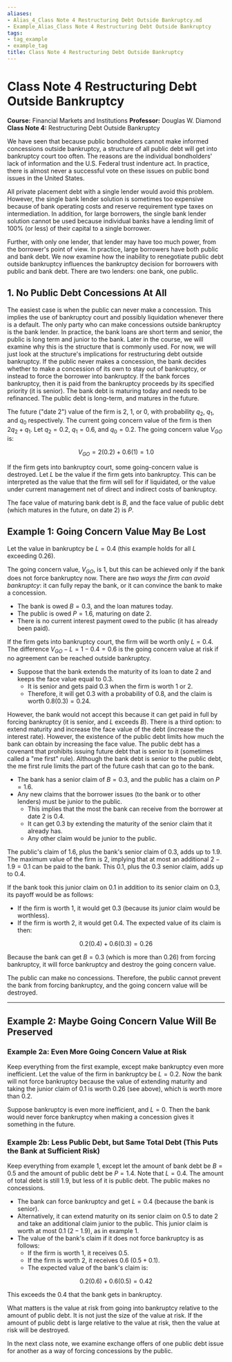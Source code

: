 ```yaml
---
aliases:
- Alias_4_Class Note 4 Restructuring Debt Outside Bankruptcy.md
- Example_Alias_Class Note 4 Restructuring Debt Outside Bankruptcy
tags:
- tag_example
- example_tag
title: Class Note 4 Restructuring Debt Outside Bankruptcy
---
```





# Class Note 4 Restructuring Debt Outside Bankruptcy
**Course:** Financial Markets and Institutions
**Professor:** Douglas W. Diamond
**Class Note 4:** Restructuring Debt Outside Bankruptcy

We have seen that because public bondholders cannot make informed concessions outside bankruptcy,  a structure of all public debt will get into bankruptcy court too often. The reasons are the individual bondholders' lack of information and the U.S. Federal trust indenture act. In practice,  there is almost never a successful vote on these issues on public bond issues in the United States.

All private placement debt with a single lender would avoid this problem. However,  the single bank lender solution is sometimes too expensive because of bank operating costs and reserve requirement type taxes on intermediation. In addition,  for large borrowers,  the single bank lender solution cannot be used because individual banks have a lending limit of 100% (or less) of their capital to a single borrower.

Further,  with only one lender,  that lender may have too much power,  from the borrower's point of view. In practice,  large borrowers have both public and bank debt. We now examine how the inability to renegotiate public debt outside bankruptcy influences the bankruptcy decision for borrowers with public and bank debt. There are two lenders: one bank,  one public.

## 1. No Public Debt Concessions At All

The easiest case is when the public can never make a concession. This implies the use of bankruptcy court and possibly liquidation whenever there is a default. The only party who can make concessions outside bankruptcy is the bank lender. In practice,  the bank loans are short term and senior,  the public is long term and junior to the bank. Later in the course,  we will examine why this is the structure that is commonly used. For now,  we will just look at the structure's implications for restructuring debt outside bankruptcy. If the public never makes a concession,  the bank decides whether to make a concession of its own to stay out of bankruptcy,  or instead to force the borrower into bankruptcy. If the bank forces bankruptcy,  then it is paid from the bankruptcy proceeds by its specified priority (it is senior). The bank debt is maturing today and needs to be refinanced. The public debt is long-term,  and matures in the future.

The future ("date 2") value of the firm is 2,  1,  or 0,  with probability $q_2$,  $q_1$,  and $q_0$ respectively. The current going concern value of the firm is then $2q_2 + q_1$.
Let $q_2=0.2$,  $q_1=0.6$,  and $q_0=0.2$. The going concern value $V_{GO}$ is:

$$V_{GO} = 2(0.2) + 0.6(1) = 1.0$$

If the firm gets into bankruptcy court,  some going-concern value is destroyed. Let $L$ be the value if the firm gets into bankruptcy. This can be interpreted as the value that the firm will sell for if liquidated,  or the value under current management net of direct and indirect costs of bankruptcy.

The face value of maturing bank debt is $B$,  and the face value of public debt (which matures in the future,  on date 2) is $P$.

## Example 1: Going Concern Value May Be Lost

Let the value in bankruptcy be $L = 0.4$ (this example holds for all $L$ exceeding 0.26).

The going concern value,  $V_{GO}$,  is 1,  but this can be achieved only if the bank does not force bankruptcy now. There are *two ways the firm can avoid bankruptcy*: it can fully repay the bank,  or it can convince the bank to make a concession.

- The bank is owed $B = 0.3$,  and the loan matures today.
- The public is owed $P = 1.6$,  maturing on date 2.
- There is no current interest payment owed to the public (it has already been paid).

If the firm gets into bankruptcy court,  the firm will be worth only $L = 0.4$. The difference $V_{GO} - L = 1 - 0.4 = 0.6$ is the going concern value at risk if no agreement can be reached outside bankruptcy.

- Suppose that the bank extends the maturity of its loan to date 2 and keeps the face value equal to $0.3$.
  - It is senior and gets paid $0.3$ when the firm is worth $1$ or $2$.
  - Therefore,  it will get $0.3$ with a probability of $0.8$,  and the claim is worth $0.8(0.3) = 0.24$.

However,  the bank would not accept this because it can get paid in full by forcing bankruptcy (it is senior,  and $L$ exceeds $B$). There is a third option: to extend maturity and increase the face value of the debt (increase the interest rate). However,  the existence of the public debt limits how much the bank can obtain by increasing the face value. The public debt has a covenant that prohibits issuing future debt that is senior to it (sometimes called a "me first" rule). Although the bank debt is senior to the public debt,  the me first rule limits the part of the future cash that can go to the bank.

- The bank has a senior claim of $B = 0.3$,  and the public has a claim on $P = 1.6$.
- Any new claims that the borrower issues (to the bank or to other lenders) must be junior to the public.
  - This implies that the most the bank can receive from the borrower at date 2 is $0.4$.
  - It can get $0.3$ by extending the maturity of the senior claim that it already has.
  - Any other claim would be junior to the public.

The public's claim of $1.6$,  plus the bank's senior claim of $0.3$,  adds up to $1.9$. The maximum value of the firm is $2$,  implying that at most an additional $2 - 1.9 = 0.1$ can be paid to the bank. This $0.1$,  plus the $0.3$ senior claim,  adds up to $0.4$.

If the bank took this junior claim on $0.1$ in addition to its senior claim on $0.3$,  its payoff would be as follows:

- If the firm is worth $1$,  it would get $0.3$ (because its junior claim would be worthless).
- If the firm is worth $2$,  it would get $0.4$. The expected value of its claim is then:

$$0.2(0.4) + 0.6(0.3) = 0.26$$

Because the bank can get $B = 0.3$ (which is more than $0.26$) from forcing bankruptcy,  it will force bankruptcy and destroy the going concern value.

The public can make no concessions. Therefore,  the public cannot prevent the bank from forcing bankruptcy,  and the going concern value will be destroyed.

---

## Example 2: Maybe Going Concern Value Will Be Preserved

### Example 2a: Even More Going Concern Value at Risk

Keep everything from the first example,  except make bankruptcy even more inefficient. Let the value of the firm in bankruptcy be $L = 0.2$. Now the bank will not force bankruptcy because the value of extending maturity and taking the junior claim of $0.1$ is worth $0.26$ (see above),  which is worth more than $0.2$.

Suppose bankruptcy is even more inefficient,  and $L = 0$. Then the bank would never force bankruptcy when making a concession gives it something in the future.

### Example 2b: Less Public Debt,  but Same Total Debt (This Puts the Bank at Sufficient Risk)

Keep everything from example 1,  except let the amount of bank debt be $B = 0.5$ and the amount of public debt be $P = 1.4$. Note that $L = 0.4$. The amount of total debt is still $1.9$,  but less of it is public debt. The public makes no concessions.

- The bank can force bankruptcy and get $L = 0.4$ (because the bank is senior).
- Alternatively,  it can extend maturity on its senior claim on $0.5$ to date 2 and take an additional claim junior to the public. This junior claim is worth at most $0.1$ ($2 - 1.9$),  as in example 1.
- The value of the bank's claim if it does not force bankruptcy is as follows:
  - If the firm is worth $1$,  it receives $0.5$.
  - If the firm is worth $2$,  it receives $0.6$ ($0.5 + 0.1$).
  - The expected value of the bank's claim is:

$$0.2(0.6) + 0.6(0.5) = 0.42$$

This exceeds the $0.4$ that the bank gets in bankruptcy.

What matters is the value at risk from going into bankruptcy relative to the amount of public debt. It is not just the size of the value at risk. If the amount of public debt is large relative to the value at risk,  then the value at risk will be destroyed.

In the next class note,  we examine exchange offers of one public debt issue for another as a way of forcing concessions by the public.
